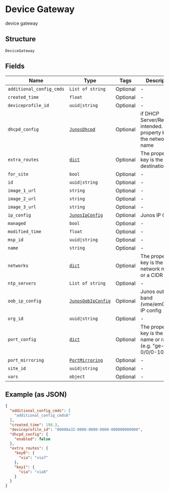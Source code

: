 
# Device Gateway

device gateway

## Structure

`DeviceGateway`

## Fields

| Name | Type | Tags | Description |
|  --- | --- | --- | --- |
| `additional_config_cmds` | `List of string` | Optional | - |
| `created_time` | `float` | Optional | - |
| `deviceprofile_id` | `uuid\|string` | Optional | - |
| `dhcpd_config` | [`JunosDhcpd`](../../doc/models/junos-dhcpd.md) | Optional | if DHCP Server/Relay is intended. The property key is the network name |
| `extra_routes` | [`dict`](../../doc/models/extra-routes.md) | Optional | The property key is the destination |
| `for_site` | `bool` | Optional | - |
| `id` | `uuid\|string` | Optional | - |
| `image_1_url` | `string` | Optional | - |
| `image_2_url` | `string` | Optional | - |
| `image_3_url` | `string` | Optional | - |
| `ip_config` | [`JunosIpConfig`](../../doc/models/junos-ip-config.md) | Optional | Junos IP Config |
| `managed` | `bool` | Optional | - |
| `modified_time` | `float` | Optional | - |
| `msp_id` | `uuid\|string` | Optional | - |
| `name` | `string` | Optional | - |
| `networks` | [`dict`](../../doc/models/networks.md) | Optional | The property key is the network name or a CIDR |
| `ntp_servers` | `List of string` | Optional | - |
| `oob_ip_config` | [`JunosOobIpConfig`](../../doc/models/junos-oob-ip-config.md) | Optional | Junos out-of-band (vme/em0/fxp0) IP config |
| `org_id` | `uuid\|string` | Optional | - |
| `port_config` | [`dict`](../../doc/models/junos-port-config-gateway.md) | Optional | The property key is the port name or range (e.g. "ge-0/0/0-10") |
| `port_mirroring` | [`PortMirroring`](../../doc/models/port-mirroring.md) | Optional | - |
| `site_id` | `uuid\|string` | Optional | - |
| `vars` | `object` | Optional | - |

## Example (as JSON)

```json
{
  "additional_config_cmds": [
    "additional_config_cmds6"
  ],
  "created_time": 198.3,
  "deviceprofile_id": "00000a32-0000-0000-0000-000000000000",
  "dhcpd_config": {
    "enabled": false
  },
  "extra_routes": {
    "key0": {
      "via": "via7"
    },
    "key1": {
      "via": "via8"
    }
  }
}
```

